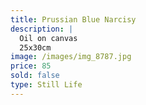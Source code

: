 ```yaml
---
title: Prussian Blue Narcisy
description: |
  Oil on canvas
  25x30cm
image: /images/img_8787.jpg
price: 85
sold: false
type: Still Life
---
```


